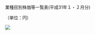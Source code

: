 業種目別株価等一覧表(平成31年１・２月分)

（単位：円）

![](https://www.nta.go.jp/tmp/fcc82d1b-7b03-41b6-b606-d395d3ab0907/images/512df84af978530027e59f086004c5ec298a8393da5464b24b1603fa885a1525.jpg)
